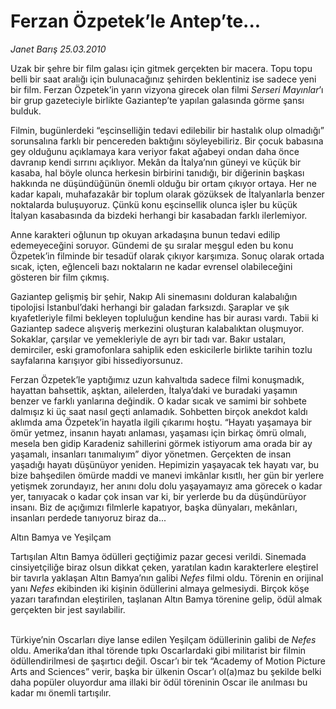 # Ferzan Özpetek’le Antep’te...

*Janet Barış 25.03.2010*

<div class="yazi"><p>Uzak bir şehre bir film galası için gitmek gerçekten bir macera. Topu topu belli bir saat aralığı için bulunacağınız şehirden beklentiniz ise sadece yeni bir film. Ferzan Özpetek’in yarın vizyona girecek olan filmi <i>Serseri Mayınlar</i>’ı bir grup gazeteciyle birlikte Gaziantep’te yapılan galasında görme şansı bulduk. </p>
<p>Filmin, bugünlerdeki “eşcinselliğin tedavi edilebilir bir hastalık olup olmadığı” sorunsalına farklı bir pencereden baktığını söyleyebiliriz. Bir çocuk babasına gey olduğunu açıklamaya kara veriyor fakat ağabeyi ondan daha önce davranıp kendi sırrını açıklıyor. Mekân da İtalya’nın güneyi ve küçük bir kasaba, hal böyle olunca herkesin birbirini tanıdığı, bir diğerinin başkası hakkında ne düşündüğünün önemli olduğu bir ortam çıkıyor ortaya. Her ne kadar kapalı, muhafazakâr bir toplum olarak gözüksek de İtalyanlarla benzer noktalarda buluşuyoruz. Çünkü konu eşcinsellik olunca işler bu küçük İtalyan kasabasında da bizdeki herhangi bir kasabadan farklı ilerlemiyor.</p>
<p>Anne karakteri oğlunun tıp okuyan arkadaşına bunun tedavi edilip edemeyeceğini soruyor. Gündemi de şu sıralar meşgul eden bu konu Özpetek’in filminde bir tesadüf olarak çıkıyor karşımıza. Sonuç olarak ortada sıcak, içten, eğlenceli bazı noktaların ne kadar evrensel olabileceğini gösteren bir film çıkmış.</p>
<p>Gaziantep gelişmiş bir şehir, Nakıp Ali sinemasını dolduran kalabalığın tipolojisi İstanbul’daki herhangi bir galadan farksızdı. Şaraplar ve şık kıyafetleriyle filmi bekleyen topluluğun kendine has bir aurası vardı. Tabii ki Gaziantep sadece alışveriş merkezini oluşturan kalabalıktan oluşmuyor. Sokaklar, çarşılar ve yemekleriyle de ayrı bir tadı var. Bakır ustaları, demirciler, eski gramofonlara sahiplik eden eskicilerle birlikte tarihin tozlu sayfalarına karışıyor gibi hissediyorsunuz.</p>
<p>Ferzan Özpetek’le yaptığımız uzun kahvaltıda sadece filmi konuşmadık, hayattan bahsettik, aşktan, ailelerden, İtalya’daki ve buradaki yaşamın benzer ve farklı yanlarına değindik. O kadar sıcak ve samimi bir sohbete dalmışız ki üç saat nasıl geçti anlamadık. Sohbetten birçok anekdot kaldı aklımda ama Özpetek’in hayatla ilgili çıkarımı hoştu. “Hayatı yaşamaya bir ömür yetmez, insanın hayatı anlaması, yaşaması için birkaç ömrü olmalı, mesela ben gidip Karadeniz sahillerini görmek istiyorum ama orada bir ay yaşamalı, insanları tanımalıyım” diyor yönetmen. Gerçekten de insan yaşadığı hayatı düşünüyor yeniden. Hepimizin yaşayacak tek hayatı var, bu bize bahşedilen ömürde maddi ve manevi imkânlar kısıtlı, her gün bir yerlere yetişmek zorundayız, her anını dolu dolu yaşayamayız ama görecek o kadar yer, tanıyacak o kadar çok insan var ki, bir yerlerde bu da düşündürüyor insanı. Biz de açığımızı filmlerle kapatıyor, başka dünyaları, mekânları, insanları perdede tanıyoruz biraz da...</p>


Altın Bamya ve Yeşilçam

<p>Tartışılan Altın Bamya ödülleri geçtiğimiz pazar gecesi verildi. Sinemada cinsiyetçiliğe biraz olsun dikkat çeken, yaratılan kadın karakterlere eleştirel bir tavırla yaklaşan Altın Bamya’nın galibi <i>Nefes</i> filmi oldu. Törenin en orijinal yanı <i>Nefes</i> ekibinden iki kişinin ödüllerini almaya gelmesiydi. Birçok köşe yazarı tarafından eleştirilen, taşlanan Altın Bamya törenine gelip, ödül almak gerçekten bir jest sayılabilir.</p><br/>Türkiye’nin Oscarları diye lanse edilen Yeşilçam ödüllerinin galibi de <i>Nefes</i> oldu. Amerika’dan ithal törende tıpkı Oscarlardaki gibi militarist bir filmin ödüllendirilmesi de şaşırtıcı değil. Oscar’ı bir tek “Academy of Motion Picture Arts and Sciences” verir, başka bir ülkenin Oscar’ı ol(a)maz bu şekilde belki daha popüler oluyordur ama illaki bir ödül töreninin Oscar ile anılması bu kadar mı önemli tartışılır.</div>

